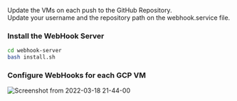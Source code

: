 Update the VMs on each push to the GitHub Repository.<br>
Update your username and the repository path on the webhook.service file.

### Install the WebHook Server
```bash
cd webhook-server
bash install.sh
```

### Configure WebHooks for each GCP VM
![Screenshot from 2022-03-18 21-44-00](https://user-images.githubusercontent.com/32504465/159041091-111d443b-987a-4f69-b9b3-4b8e0e136482.png)
